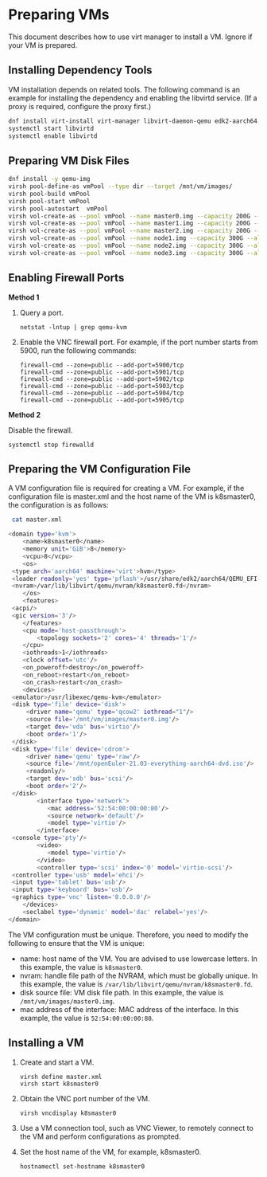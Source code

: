 # Preparing VMs

This document describes how to use virt manager to install a VM. Ignore if your VM is prepared.

## Installing Dependency Tools

VM installation depends on related tools. The following command is an example for installing the dependency and enabling the libvirtd service. (If a proxy is required, configure the proxy first.)

```bash
dnf install virt-install virt-manager libvirt-daemon-qemu edk2-aarch64.noarch virt-viewer
systemctl start libvirtd
systemctl enable libvirtd
```

## Preparing VM Disk Files

```bash
dnf install -y qemu-img
virsh pool-define-as vmPool --type dir --target /mnt/vm/images/
virsh pool-build vmPool
virsh pool-start vmPool
virsh pool-autostart  vmPool
virsh vol-create-as --pool vmPool --name master0.img --capacity 200G --allocation 1G --format qcow2
virsh vol-create-as --pool vmPool --name master1.img --capacity 200G --allocation 1G --format qcow2
virsh vol-create-as --pool vmPool --name master2.img --capacity 200G --allocation 1G --format qcow2
virsh vol-create-as --pool vmPool --name node1.img --capacity 300G --allocation 1G --format qcow2
virsh vol-create-as --pool vmPool --name node2.img --capacity 300G --allocation 1G --format qcow2
virsh vol-create-as --pool vmPool --name node3.img --capacity 300G --allocation 1G --format qcow2
```

## Enabling Firewall Ports

**Method 1**

1. Query a port.

   ```shell
   netstat -lntup | grep qemu-kvm
   ```

2. Enable the VNC firewall port. For example, if the port number starts from 5900, run the following commands:

   ```shell
   firewall-cmd --zone=public --add-port=5900/tcp
   firewall-cmd --zone=public --add-port=5901/tcp
   firewall-cmd --zone=public --add-port=5902/tcp
   firewall-cmd --zone=public --add-port=5903/tcp
   firewall-cmd --zone=public --add-port=5904/tcp
   firewall-cmd --zone=public --add-port=5905/tcp
   ```

**Method 2**

Disable the firewall.

```shell
systemctl stop firewalld
```

## Preparing the VM Configuration File

A VM configuration file is required for creating a VM. For example, if the configuration file is master.xml and the host name of the VM is k8smaster0, the configuration is as follows:

```bash
 cat master.xml

<domain type='kvm'>
    <name>k8smaster0</name>
    <memory unit='GiB'>8</memory>
    <vcpu>8</vcpu>
    <os>
 <type arch='aarch64' machine='virt'>hvm</type>
 <loader readonly='yes' type='pflash'>/usr/share/edk2/aarch64/QEMU_EFI-pflash.raw</loader>
 <nvram>/var/lib/libvirt/qemu/nvram/k8smaster0.fd</nvram>
    </os>
    <features>
 <acpi/>
 <gic version='3'/>
    </features>
    <cpu mode='host-passthrough'>
        <topology sockets='2' cores='4' threads='1'/>
    </cpu>
    <iothreads>1</iothreads>
    <clock offset='utc'/>
    <on_poweroff>destroy</on_poweroff>
    <on_reboot>restart</on_reboot>
    <on_crash>restart</on_crash>
    <devices>
 <emulator>/usr/libexec/qemu-kvm</emulator>
 <disk type='file' device='disk'>
     <driver name='qemu' type='qcow2' iothread="1"/>
     <source file='/mnt/vm/images/master0.img'/>
     <target dev='vda' bus='virtio'/>
     <boot order='1'/>
 </disk>
 <disk type='file' device='cdrom'>
     <driver name='qemu' type='raw'/>
     <source file='/mnt/openEuler-21.03-everything-aarch64-dvd.iso'/>
     <readonly/>
     <target dev='sdb' bus='scsi'/>
     <boot order='2'/>
 </disk>
        <interface type='network'>
           <mac address='52:54:00:00:00:80'/>
           <source network='default'/>
           <model type='virtio'/>
        </interface>
 <console type='pty'/>
        <video>
           <model type='virtio'/>
        </video>
        <controller type='scsi' index='0' model='virtio-scsi'/>
 <controller type='usb' model='ehci'/>
 <input type='tablet' bus='usb'/>
 <input type='keyboard' bus='usb'/>
 <graphics type='vnc' listen='0.0.0.0'/>
    </devices>
    <seclabel type='dynamic' model='dac' relabel='yes'/>
</domain>
```

The VM configuration must be unique. Therefore, you need to modify the following to ensure that the VM is unique:

- name: host name of the VM. You are advised to use lowercase letters. In this example, the value is `k8smaster0`.
- nvram: handle file path of the NVRAM, which must be globally unique. In this example, the value is `/var/lib/libvirt/qemu/nvram/k8smaster0.fd`.
- disk source file: VM disk file path. In this example, the value is `/mnt/vm/images/master0.img`.
- mac address of the interface: MAC address of the interface. In this example, the value is `52:54:00:00:00:80`.

## Installing a VM

1. Create and start a VM.

   ```shell
   virsh define master.xml
   virsh start k8smaster0
   ```

2. Obtain the VNC port number of the VM.

   ```shell
   virsh vncdisplay k8smaster0
   ```

3. Use a VM connection tool, such as VNC Viewer, to remotely connect to the VM and perform configurations as prompted.

4. Set the host name of the VM, for example, k8smaster0.

   ```shell
   hostnamectl set-hostname k8smaster0
   ```
